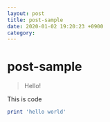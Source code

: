 ```yaml
---
layout: post
title: post-sample
date: 2020-01-02 19:20:23 +0900
category:
---
```

# post-sample
> Hello!

This is code
```ruby
print 'hello world'
```